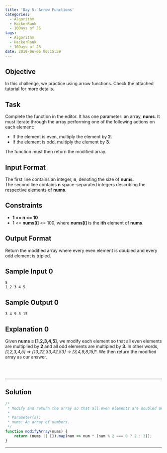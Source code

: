 ```yaml
---
title: 'Day 5: Arrow Functions'
categories:
  - Algorithm
  - HackerRank
  - 10Days of JS
tags:
  - Algorithm
  - HackerRank
  - 10Days of JS
date: 2019-06-06 00:15:59
---
```


## Objective

In this challenge, we practice using arrow functions. Check the attached tutorial for more details.


## Task

Complete the function in the editor. It has one parameter: an array, **nums**. It must iterate through the array performing one of the following actions on each element:

- If the element is even, multiply the element by **2**.
- If the element is odd, multiply the element by **3**.

The function must then return the modified array.


## Input Format

The first line contains an integer, **n**, denoting the size of **nums**. <br/>
The second line contains **n** space-separated integers describing the respective elements of **nums**.


## Constraints
- **1 <= n <= 10**
- 1 <= **nums[i]** <= 100, where **nums[i]** is the **ith** element of **nums**.


## Output Format

Return the modified array where every even element is doubled and every odd element is tripled.


## Sample Input 0
```
5
1 2 3 4 5
```


## Sample Output 0
```
3 4 9 8 15
```


## Explanation 0

Given **nums = [1,2,3,4,5]**, we modify each element so that all even elements are multiplied by **2** and all odd elements are multipled by **3**. In other words, **[1,2,3,4,5] => [1*3,2*2*,3*3*,4*2,5*3] -> [3,4,9,8,15]**. We then return the modified array as our answer.

<br/>
<br/>

---

## Solution
```javascript
/*
 * Modify and return the array so that all even elements are doubled and all odd elements are tripled.
 * 
 * Parameter(s):
 * nums: An array of numbers.
 */
function modifyArray(nums) {
    return (nums || []).map(num => num * (num % 2 === 0 ? 2 : 3));
}
```

---